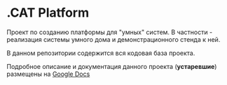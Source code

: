 # .CAT Platform
Проект по созданию платформы для "умных" систем. В частности - реализация системы умного дома и демонстрационного стенда к ней.

В данном репозитории содержится вся кодовая база проекта.

Подробное опиcание и документация данного проекта (**устаревшие**) размещены на [ Google Docs ]( https://docs.google.com/document/d/1ZmPlSTxpE9TxT5H26R77BYhkNbkK-HwpbFaOIhWRylA/edit# )
